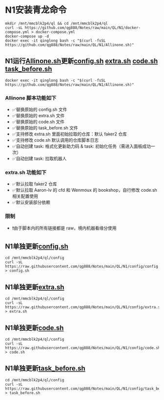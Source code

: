 # N1安装青龙命令
```
mkdir /mnt/mmcblk2p4/ql && cd /mnt/mmcblk2p4/ql
curl -sL https://github.com/qg888/Notes/raw/main/QL/N1/docker-compose.yml > docker-compose.yml
docker-compose up -d
docker exec -it qinglong bash -c "$(curl -fsSL https://github.com/qg888/Notes/raw/main/QL/N1/Allinone.sh)"
```

## N1运行[Allinone.sh]()更新[config.sh](https://raw.githubusercontent.com/qg888/Notes/main/QL/N1/config/config.sample.sh) [extra.sh](https://raw.githubusercontent.com/qg888/Notes/main/QL/N1/config/extra.sh) [code.sh](https://raw.githubusercontent.com/qg888/Notes/main/QL/N1/config/code.sh) [task_before.sh](https://raw.githubusercontent.com/qg888/Notes/main/QL/N1/config/task_before.sh)
```
docker exec -it qinglong bash -c "$(curl -fsSL https://github.com/qg888/Notes/raw/main/QL/N1/Allinone.sh)"
```
### Allinone 脚本功能如下
- ✅替换原始的 config.sh 文件
- ✅替换原始的 extra.sh 文件
- ✅替换原始的 code.sh 文件
- ✅替换原始的 task_before.sh 文件
- ✅支持修改 extra.sh 里面初始拉取的仓库：默认 faker2 仓库
- ✅支持修改 code.sh 默认调用的仓库脚本日志
- ✅自动创建 task: 格式化更新助力码 & task: 初始化任务（需进入面板成功一次）
- ✅自动创建 task: 拉取机器人
### extra.sh 功能如下
- ✅默认拉取 faker2 仓库
- ✅默认拉取 Aaron-lv 的 cfd 和 Wenmoux 的 bookshop，自行修改 code.sh 相关配置使用
- ✅默认安装部分依赖
### 限制
- ❗️由于脚本内的所有链接都是 raw，境内机器看缘分使用

## N1单独更新[config.sh](https://raw.githubusercontent.com/qg888/Notes/main/QL/N1/config/config.sample.sh)
```
cd /mnt/mmcblk2p4/ql/config
curl -sL https://raw.githubusercontent.com/qg888/Notes/main/QL/N1/config/config.sample.sh > config.sh
```
## N1单独更新[extra.sh](https://raw.githubusercontent.com/qg888/Notes/main/QL/N1/config/extra.sh)
```
cd /mnt/mmcblk2p4/ql/config
curl -sL https://raw.githubusercontent.com/qg888/Notes/main/QL/N1/config/extra.sh > extra.sh
```
## N1单独更新[code.sh](https://raw.githubusercontent.com/qg888/Notes/main/QL/N1/config/code.sh)
```
cd /mnt/mmcblk2p4/ql/config
curl -sL https://raw.githubusercontent.com/qg888/Notes/main/QL/N1/config/code.sh > code.sh
```
## N1单独更新[task_before.sh](https://raw.githubusercontent.com/qg888/Notes/main/QL/N1/config/task_before.sh)
```
cd /mnt/mmcblk2p4/ql/config
curl -sL https://raw.githubusercontent.com/qg888/Notes/main/QL/N1/config/task_before.sh > task_before.sh
```
